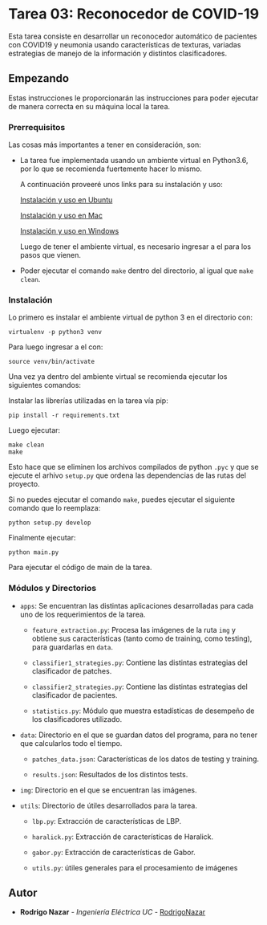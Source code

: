 # Tarea 03: Reconocedor de COVID-19

Esta tarea consiste en desarrollar un reconocedor automático de pacientes con COVID19 y neumonia usando características de texturas, variadas estrategias de manejo de la información y distintos clasificadores.

## Empezando

Estas instrucciones le proporcionarán las instrucciones para poder ejecutar de manera correcta en su máquina local la tarea.

### Prerrequisitos

Las cosas más importantes a tener en consideración, son:

* La tarea fue implementada usando un ambiente virtual en Python3.6, por lo que se recomienda fuertemente hacer lo mismo.

  A continuación proveeré unos links para su instalación y uso:

  [Instalación y uso en Ubuntu](https://www.digitalocean.com/community/tutorials/como-instalar-python-3-y-configurar-un-entorno-de-programacion-en-ubuntu-18-04-guia-de-inicio-rapido-es)

  [Instalación y uso en Mac](https://sourabhbajaj.com/mac-setup/Python/virtualenv.html)

  [Instalación y uso en Windows](https://programwithus.com/learn-to-code/Pip-and-virtualenv-on-Windows/)

  Luego de tener el ambiente virtual, es necesario ingresar a el para los pasos que vienen.

* Poder ejecutar el comando ```make``` dentro del directorio, al igual que ```make clean```.

### Instalación

Lo primero es instalar el ambiente virtual de python 3 en el directorio con:

```
virtualenv -p python3 venv
```

Para luego ingresar a el con:

```
source venv/bin/activate
```

Una vez ya dentro del ambiente virtual se recomienda ejecutar los siguientes comandos:

Instalar las librerías utilizadas en la tarea vía pip:
```
pip install -r requirements.txt
```

Luego ejecutar:

```
make clean
make
```

Esto hace que se eliminen los archivos compilados de python ```.pyc``` y que se ejecute el arhivo ```setup.py``` que ordena las dependencias de las rutas del proyecto.

Si no puedes ejecutar el comando ```make```, puedes ejecutar el siguiente comando que lo reemplaza:
```
python setup.py develop
```


Finalmente ejecutar:

```
python main.py
```

Para ejecutar el código de main de la tarea.

### Módulos y Directorios

* ```apps```: Se encuentran las distintas aplicaciones desarrolladas para cada uno de los requerimientos de la tarea.

  * ```feature_extraction.py```: Procesa las imágenes de la ruta ```img``` y obtiene sus características (tanto como de training, como testing), para guardarlas en ```data```.

  * ```classifier1_strategies.py```: Contiene las distintas estrategias del clasificador de patches.

  * ```classifier2_strategies.py```: Contiene las distintas estrategias del clasificador de pacientes.

  * ```statistics.py```: Módulo que muestra estadísticas de desempeño de los clasificadores utilizado.

* ```data```: Directorio en el que se guardan datos del programa, para no tener que calcularlos todo el tiempo.

  * ```patches_data.json```: Características de los datos de testing y training.

  * ```results.json```: Resultados de los distintos tests.

* ```img```: Directorio en el que se encuentran las imágenes.

* ```utils```: Directorio de útiles desarrollados para la tarea.

  * ```lbp.py```: Extracción de características de LBP.

  * ```haralick.py```: Extracción de características de Haralick.

  * ```gabor.py```: Extracción de características de Gabor.

  * ```utils.py```: útiles generales para el procesamiento de imágenes


## Autor

* **Rodrigo Nazar** - *Ingeniería Eléctrica UC* - [RodrigoNazar](https://github.com/RodrigoNazar)
